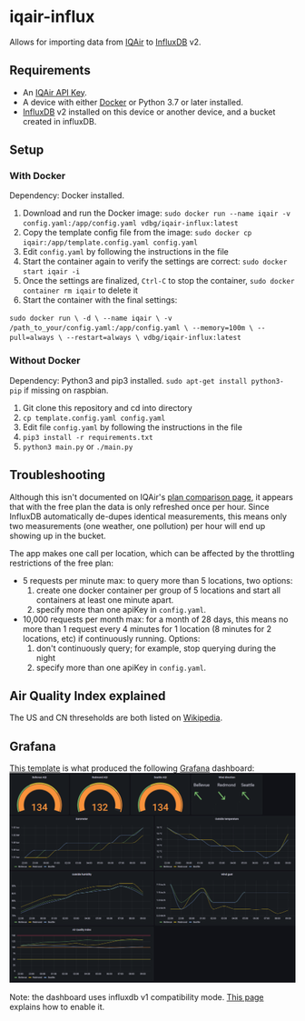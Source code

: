 # iqair-influx

Allows for importing data from [IQAir](https://www.iqair.com/) to [InfluxDB](https://www.influxdata.com/) v2.


## Requirements

- An [IQAir API Key](https://www.iqair.com/dashboard/api).
- A device with either [Docker](https://www.docker.com/) or Python 3.7 or later installed.
- [InfluxDB](https://en.wikipedia.org/wiki/InfluxDB) v2 installed on this device or another device, and a bucket created in influxDB.

## Setup

### With Docker

Dependency: Docker installed.

1. Download and run the Docker image: `sudo docker run --name iqair -v config.yaml:/app/config.yaml vdbg/iqair-influx:latest`
2. Copy the template config file from the image: `sudo docker cp iqair:/app/template.config.yaml config.yaml`
3. Edit `config.yaml` by following the instructions in the file
4. Start the container again to verify the settings are correct: `sudo docker start iqair -i`
5. Once the settings are finalized, `Ctrl-C` to stop the container, `sudo docker container rm iqair` to delete it
6. Start the container with the final settings:

``
sudo docker run \
  -d \
  --name iqair \
  -v /path_to_your/config.yaml:/app/config.yaml \
  --memory=100m \
  --pull=always \
  --restart=always \
  vdbg/iqair-influx:latest
``

### Without Docker

Dependency: Python3 and pip3 installed. `sudo apt-get install python3-pip` if missing on raspbian.

1. Git clone this repository and cd into directory
2. `cp template.config.yaml config.yaml`
3. Edit file `config.yaml` by following the instructions in the file
4. `pip3 install -r requirements.txt`
5. `python3 main.py` or `./main.py`

## Troubleshooting

Although this isn't documented on IQAir's [plan comparison page](https://www.iqair.com/air-pollution-data-api/plans), it appears that with the free plan
the data is only refreshed once per hour. Since InfluxDB automatically de-dupes identical measurements, this means only two measurements (one weather, one pollution) per hour will end up showing up in the bucket.

The app makes one call per location, which can be affected by the throttling restrictions of the free plan:
* 5 requests per minute max: to query more than 5 locations, two options:
  1. create one docker container per group of 5 locations and start all containers at least one minute apart.
  2. specify more than one apiKey in `config.yaml`.
* 10,000 requests per month max: for a month of 28 days, this means no more than 1 request every 4 minutes for 1 location (8 minutes for 2 locations, etc) if continuously running. Options:
  1. don't continuously query; for example, stop querying during the night
  2. specify more than one apiKey in `config.yaml`.

## Air Quality Index explained

The US and CN threseholds are both listed on [Wikipedia](https://en.wikipedia.org/wiki/Air_quality_index#United_States).

## Grafana

[This template](grafana/dashboard.json) is what produced the following [Grafana](https://grafana.com/) dashboard:
![Grafana dashboard](grafana/dashboard.png)

Note: the dashboard uses influxdb v1 compatibility mode. [This page](https://www.techetio.com/2021/11/29/influxdb-v2-using-the-v1-api-for-v1-dependent-applications/) explains how to enable it.
 